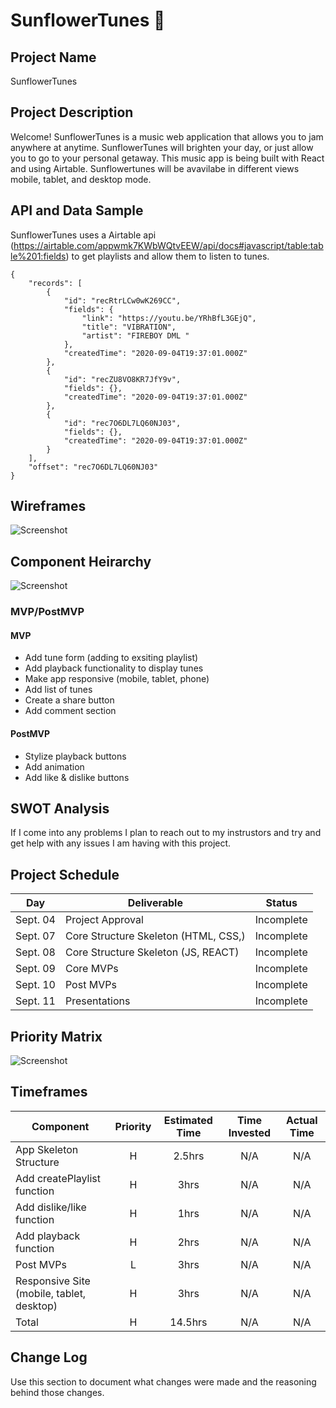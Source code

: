 # SunflowerTunes 🌻

## Project Name

SunflowerTunes

## Project Description

Welcome! SunflowerTunes is a music web application that allows you to jam anywhere at anytime. SunflowerTunes will brighten your day, or just allow you to go to your personal getaway. This music app is being built with React and using Airtable. Sunflowertunes will be avavilabe in different views mobile, tablet, and desktop mode. 

## API and Data Sample

SunflowerTunes uses a Airtable api (https://airtable.com/appwmk7KWbWQtvEEW/api/docs#javascript/table:table%201:fields) to get playlists and allow them to listen to tunes.

```
{
    "records": [
        {
            "id": "recRtrLCw0wK269CC",
            "fields": {
                "link": "https://youtu.be/YRhBfL3GEjQ",
                "title": "VIBRATION",
                "artist": "FIREBOY DML "
            },
            "createdTime": "2020-09-04T19:37:01.000Z"
        },
        {
            "id": "recZU8VO8KR7JfY9v",
            "fields": {},
            "createdTime": "2020-09-04T19:37:01.000Z"
        },
        {
            "id": "rec7O6DL7LQ60NJ03",
            "fields": {},
            "createdTime": "2020-09-04T19:37:01.000Z"
        }
    ],
    "offset": "rec7O6DL7LQ60NJ03"
}

```

## Wireframes
![Screenshot](https://i.imgur.com/xUYcjFK.png)

## Component Heirarchy

![Screenshot](https://i.imgur.com/gFE70Gn.png)

### MVP/PostMVP
#### MVP 

- Add tune form (adding to exsiting playlist)
- Add playback functionality to display tunes
- Make app responsive (mobile, tablet, phone)
- Add list of tunes
- Create a share button 
- Add comment section 

#### PostMVP  

- Stylize playback buttons
- Add animation
- Add like & dislike buttons

## SWOT Analysis

If I come into any problems I plan to reach out to my instrustors and try and get help with any issues I am having with this project.

## Project Schedule

|  Day | Deliverable | Status
|---|---| ---|
|Sept. 04| Project Approval | Incomplete
|Sept. 07| Core Structure Skeleton (HTML, CSS,) | Incomplete
|Sept. 08| Core Structure Skeleton (JS, REACT) | Incomplete
|Sept. 09| Core MVPs | Incomplete
|Sept. 10| Post MVPs | Incomplete
|Sept. 11| Presentations | Incomplete

## Priority Matrix

![Screenshot](https://i.imgur.com/xSA76Xh.jpg?1)

## Timeframes

| Component | Priority | Estimated Time | Time Invested | Actual Time |
| --- | :---: |  :---: | :---: | :---: |
| App Skeleton Structure | H | 2.5hrs| N/A | N/A |
| Add createPlaylist function | H | 3hrs| N/A | N/A |
| Add dislike/like function | H | 1hrs| N/A | N/A |
| Add playback function | H | 2hrs| N/A | N/A |
| Post MVPs | L | 3hrs| N/A | N/A |
| Responsive Site (mobile, tablet, desktop) | H | 3hrs| N/A | N/A |
| Total | H | 14.5hrs| N/A | N/A |

## Change Log
 Use this section to document what changes were made and the reasoning behind those changes.  
